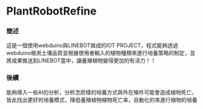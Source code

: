 # PlantRobotRefine 

### 簡述

這是一個使用webduino與LINEBOT做成的IOT PROJECT，程式能夠透過webduino檢測土壤品質並根據使用者輸入的植物種類來進行培養策略的制定，並將成果推送到LINEBOT當中，讓養殖植物變得更加的有活力！！

### 後續

能夠導入一些AI的分析，分析怎麽樣的培養方式與外在條件可能會造成植物死亡，皆此找出更好的培養模式，降低養殖植物植物死亡率，自動化的來進行植物的培養
